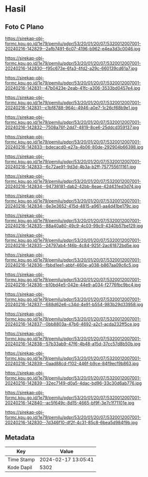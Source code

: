 # Hasil

## Foto C Plano

https://sirekap-obj-formc.kpu.go.id/1e79/pemilu/pdpr/53/20/01/20/07/5320012007001-20240216-142829--2afb7491-6c07-4196-b962-e4ea3d3c0046.jpg

https://sirekap-obj-formc.kpu.go.id/1e79/pemilu/pdpr/53/20/01/20/07/5320012007001-20240216-142830--f95c673e-6fa3-4fd2-a29c-660139cd61a7.jpg

https://sirekap-obj-formc.kpu.go.id/1e79/pemilu/pdpr/53/20/01/20/07/5320012007001-20240216-142831--47b0423e-2eab-41fc-a306-3533bd0457e4.jpg

https://sirekap-obj-formc.kpu.go.id/1e79/pemilu/pdpr/53/20/01/20/07/5320012007001-20240216-142831--c1bf8788-964c-4946-a0e7-1c26cf68b9e1.jpg

https://sirekap-obj-formc.kpu.go.id/1e79/pemilu/pdpr/53/20/01/20/07/5320012007001-20240216-142832--7508a76f-2dd7-4819-8ce6-25ddcd359137.jpg

https://sirekap-obj-formc.kpu.go.id/1e79/pemilu/pdpr/53/20/01/20/07/5320012007001-20240216-142833--bdecacd0-e27a-4b06-80de-292904b66398.jpg

https://sirekap-obj-formc.kpu.go.id/1e79/pemilu/pdpr/53/20/01/20/07/5320012007001-20240216-142833--6c72ae91-9d3d-4b3a-b2ff-757755611161.jpg

https://sirekap-obj-formc.kpu.go.id/1e79/pemilu/pdpr/53/20/01/20/07/5320012007001-20240216-142834--94738181-dab2-42bb-8eae-42d431ed3d74.jpg

https://sirekap-obj-formc.kpu.go.id/1e79/pemilu/pdpr/53/20/01/20/07/5320012007001-20240216-142834--8e3e3652-415d-4815-a961-aa4d41be179c.jpg

https://sirekap-obj-formc.kpu.go.id/1e79/pemilu/pdpr/53/20/01/20/07/5320012007001-20240216-142835--88a40a80-49c9-4c03-99c9-4340b57be129.jpg

https://sirekap-obj-formc.kpu.go.id/1e79/pemilu/pdpr/53/20/01/20/07/5320012007001-20240216-142835--24797ab4-f46b-4c84-925f-2ac61872bd5e.jpg

https://sirekap-obj-formc.kpu.go.id/1e79/pemilu/pdpr/53/20/01/20/07/5320012007001-20240216-142836--fbbd1ee1-abbf-460e-a038-b867aa09c6c5.jpg

https://sirekap-obj-formc.kpu.go.id/1e79/pemilu/pdpr/53/20/01/20/07/5320012007001-20240216-142836--b10bd4e5-042e-44e9-a034-f2776fbc9bc4.jpg

https://sirekap-obj-formc.kpu.go.id/1e79/pemilu/pdpr/53/20/01/20/07/5320012007001-20240216-142837--688d62e6-c34d-4e91-b554-983b29d33958.jpg

https://sirekap-obj-formc.kpu.go.id/1e79/pemilu/pdpr/53/20/01/20/07/5320012007001-20240216-142837--0bb8803a-47b6-4692-a2c1-acda232ff5ce.jpg

https://sirekap-obj-formc.kpu.go.id/1e79/pemilu/pdpr/53/20/01/20/07/5320012007001-20240216-142838--57b33ab9-47f6-4b48-a15d-37cc57d8b50b.jpg

https://sirekap-obj-formc.kpu.go.id/1e79/pemilu/pdpr/53/20/01/20/07/5320012007001-20240216-142839--0aad88cd-f102-446f-b9ce-84f9ecf9b863.jpg

https://sirekap-obj-formc.kpu.go.id/1e79/pemilu/pdpr/53/20/01/20/07/5320012007001-20240216-142839--32ec7149-d0a5-4dac-bd96-33c30d6ab776.jpg

https://sirekap-obj-formc.kpu.go.id/1e79/pemilu/pdpr/53/20/01/20/07/5320012007001-20240216-142840--ac5f649c-8d15-4665-bf9f-3e7c1f71101e.jpg

https://sirekap-obj-formc.kpu.go.id/1e79/pemilu/pdpr/53/20/01/20/07/5320012007001-20240216-142830--7d346f10-df2f-4c31-85c8-6bea5d984f9b.jpg


## Metadata

| Key        | Value               |
| ---------- | ------------------- |
| Time Stamp | 2024-02-17 13:05:41 |
| Kode Dapil | 5302                |



